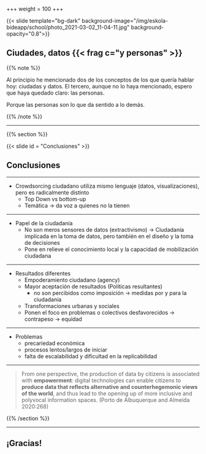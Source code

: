 +++
weight = 100
+++

{{< slide template="bg-dark" background-image="/img/eskola-bideapp/school/photo_2021-03-02_11-04-11.jpg" background-opacity="0.8">}}



## Ciudades, datos {{< frag c="y personas" >}}


{{% note %}}

Al principio he mencionado dos de los conceptos de los que quería hablar hoy: ciudadas y datos.
El tercero, aunque no lo haya mencionado, espero que haya quedado claro: las personas.

Porque las personas son lo que da sentido a lo demás.

{{% /note %}}


---

{{% section %}}

{{< slide  id = "Conclusiones" >}}

## Conclusiones

---

- Crowdsorcing ciudadano utiliza mismo lenguaje (datos, visualizaciones), pero es radicalmente distinto
  - Top Down vs bottom-up
  - Temática -> da voz a quienes no la tienen

---


- Papel de la ciudadanía
  - No son meros sensores de datos (extractivismo) -> Ciudadanía implicada en la toma de datos, pero también en el diseño y la toma de decisiones
  - Pone en relieve el conocimiento local y la capacidad de mobilización ciudadana

---

- Resultados diferentes
  - Empoderamiento ciudadano (agency)
  - Mayor aceptación de resultados (Políticas resultantes) 
    - no son percibidos como imposición -> medidas por y para la ciudadanía
  - Transformaciones urbanas y sociales
  - Ponen el foco en problemas o colectivos desfavorecidos -> contrapeso -> equidad

---

- Problemas
  - precariedad económica
  - procesos lentos/largos de iniciar
  - falta de escalabilidad y dificultad en la replicabilidad

---

> From one perspective, the production of data by citizens is associated with **empowerment**: digital technologies can enable citizens to **produce data that reflects alternative and counterhegemonic views of the world**, and thus lead to the opening up of more inclusive and polyvocal information spaces. (Porto de Albuquerque and Almeida 2020:268)

{{% /section %}}

---

## ¡Gracias!
